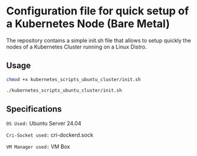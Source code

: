 # Configuration file for quick setup of a Kubernetes Node (Bare Metal)

The repository contains a simple init.sh file that allows to setup quickly the nodes of a Kubernetes Cluster running on a Linux Distro. 

## Usage

```bash
chmod +x kubernetes_scripts_ubuntu_cluster/init.sh
```

```bash
./kubernetes_scripts_ubuntu_cluster/init.sh
```

## Specifications

` OS Used: ` Ubuntu Server 24.04

` Cri-Socket used: ` cri-dockerd.sock

` VM Manager used: ` VM Box
